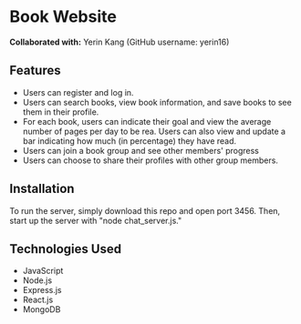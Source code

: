 # Book Website

**Collaborated with:** Yerin Kang (GitHub username: yerin16)

## Features
* Users can register and log in.
* Users can search books, view book information, and save books to see them in their profile.
* For each book, users can indicate their goal and view the average number of pages per day to be rea. Users can also view and update a bar indicating how much (in percentage) they have read.
* Users can join a book group and see other members' progress
* Users can choose to share their profiles with other group members. 

## Installation
To run the server, simply download this repo and open port 3456. Then, start up the server with "node chat_server.js."

## Technologies Used
- JavaScript
- Node.js
- Express.js
- React.js
- MongoDB
